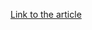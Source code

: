 [Link to the article](https://zdnet.com/article/hacker-puts-up-for-sale-third-round-of-hacked-databases-on-the-dark-web/)
